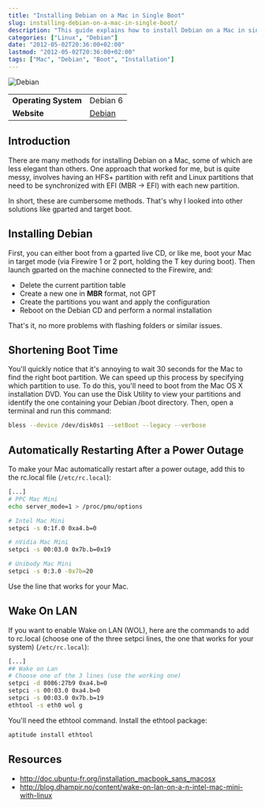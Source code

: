 ```yaml
---
title: "Installing Debian on a Mac in Single Boot"
slug: installing-debian-on-a-mac-in-single-boot/
description: "This guide explains how to install Debian on a Mac in single boot mode, including tips for shortening boot time, setting up auto-restart after power loss, and enabling Wake on LAN."
categories: ["Linux", "Debian"]
date: "2012-05-02T20:36:00+02:00"
lastmod: "2012-05-02T20:36:00+02:00"
tags: ["Mac", "Debian", "Boot", "Installation"]
---
```


![Debian](../../../static/images/debian_logo.avif)


|||
|-|-|
| **Operating System** | Debian 6 |
| **Website** | [Debian](https://www.debian.org/) |


## Introduction

There are many methods for installing Debian on a Mac, some of which are less elegant than others. One approach that worked for me, but is quite messy, involves having an HFS+ partition with refit and Linux partitions that need to be synchronized with EFI (MBR -> EFI) with each new partition.

In short, these are cumbersome methods. That's why I looked into other solutions like gparted and target boot.

## Installing Debian

First, you can either boot from a gparted live CD, or like me, boot your Mac in target mode (via Firewire 1 or 2 port, holding the T key during boot). Then launch gparted on the machine connected to the Firewire, and:

- Delete the current partition table
- Create a new one in **MBR** format, not GPT
- Create the partitions you want and apply the configuration
- Reboot on the Debian CD and perform a normal installation

That's it, no more problems with flashing folders or similar issues.

## Shortening Boot Time

You'll quickly notice that it's annoying to wait 30 seconds for the Mac to find the right boot partition. We can speed up this process by specifying which partition to use. To do this, you'll need to boot from the Mac OS X installation DVD. You can use the Disk Utility to view your partitions and identify the one containing your Debian /boot directory. Then, open a terminal and run this command:

```bash
bless --device /dev/disk0s1 --setBoot --legacy --verbose
```

## Automatically Restarting After a Power Outage

To make your Mac automatically restart after a power outage, add this to the rc.local file (`/etc/rc.local`):

```bash
[...]
# PPC Mac Mini
echo server_mode=1 > /proc/pmu/options

# Intel Mac Mini
setpci -s 0:1f.0 0xa4.b=0

# nVidia Mac Mini
setpci -s 00:03.0 0x7b.b=0x19

# Unibody Mac Mini
setpci -s 0:3.0 -0x7b=20
```

Use the line that works for your Mac.

## Wake On LAN

If you want to enable Wake on LAN (WOL), here are the commands to add to rc.local (choose one of the three setpci lines, the one that works for your system) (`/etc/rc.local`):

```bash
[...]
## Wake on Lan
# Choose one of the 3 lines (use the working one)
setpci -d 8086:27b9 0xa4.b=0
setpci -s 00:03.0 0xa4.b=0
setpci -s 00:03.0 0x7b.b=19
ethtool -s eth0 wol g
```

You'll need the ethtool command. Install the ethtool package:

```bash
aptitude install ethtool
```

## Resources
- http://doc.ubuntu-fr.org/installation_macbook_sans_macosx
- http://blog.dhampir.no/content/wake-on-lan-on-a-n-intel-mac-mini-with-linux
